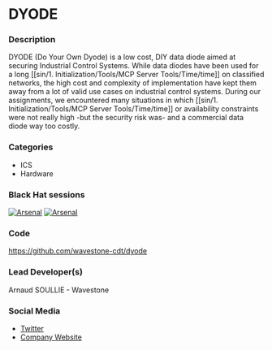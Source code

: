# DYODE

### Description
DYODE (Do Your Own Dyode) is a low cost, DIY data diode aimed at securing Industrial Control Systems. While data diodes have been used for a long [[sin/1. Initialization/Tools/MCP Server Tools/Time/time]] on classified networks, the high cost and complexity of implementation have kept them away from a lot of valid use cases on industrial control systems. During our assignments, we encountered many situations in which [[sin/1. Initialization/Tools/MCP Server Tools/Time/time]] or availability constraints were not really high -but the security risk was- and a commercial data diode way too costly.

### Categories
* ICS
* Hardware

### Black Hat sessions

[![Arsenal](https://rawgit.com/toolswatch/badges/master/arsenal/usa/2017.svg)](http://www.toolswatch.org/2017/06/the-black-hat-arsenal-usa-2017-phenomenal-line-up-announced/)
[![Arsenal](https://rawgit.com/toolswatch/badges/master/arsenal/europe/2017.svg)](http://www.toolswatch.org/2017/09/black-hat-arsenal-europe-2017-lineup/)

### Code 
https://github.com/wavestone-cdt/dyode

### Lead Developer(s)
 Arnaud SOULLIE - Wavestone 

### Social Media 
* [Twitter](https://twitter.com/arnaudsoullie)
* [Company Website](http://www.wavestone.com/) 
